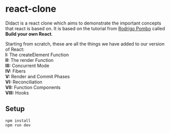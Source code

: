 # react-clone

Didact is a react clone which aims to demonstrate the important concepts that react is based on. It is based on the tutorial from [Rodrigo Pombo](https://pomb.us/build-your-own-react/) called **Build your own React**.

Starting from scratch, these are all the things we have added to our version of React:  
**I:** The createElement Function  
**II:** The render Function  
**III:** Concurrent Mode  
**IV:** Fibers  
**V:** Render and Commit Phases  
**VI:** Reconciliation  
**VII:** Function Components  
**VIII:** Hooks

## Setup

```
npm install
npm run dev
```
